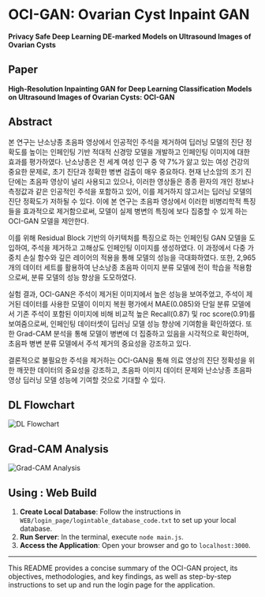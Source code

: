 # OCI-GAN: Ovarian Cyst Inpaint GAN
**Privacy Safe Deep Learning DE-marked Models on Ultrasound Images of Ovarian Cysts**

## Paper
**High-Resolution Inpainting GAN for Deep Learning Classification Models on Ultrasound Images of Ovarian Cysts: OCI-GAN**

## Abstract
본 연구는 난소낭종 초음파 영상에서 인공적인 주석을 제거하여 딥러닝 모델의 진단 정확도를 높이는 인페인팅 기반 적대적 신경망 모델을 개발하고 인페인팅 이미지에 대한 효과를 평가하였다. 난소낭종은 전 세계 여성 인구 중 약 7%가 앓고 있는 여성 건강의 중요한 문제로, 초기 진단과 정확한 병변 검출이 매우 중요하다. 현재 난소암의 조기 진단에는 초음파 영상이 널리 사용되고 있으나, 이러한 영상들은 종종 환자의 개인 정보나 측정값과 같은 인공적인 주석을 포함하고 있어, 이를 제거하지 않고서는 딥러닝 모델의 진단 정확도가 저하될 수 있다. 이에 본 연구는 초음파 영상에서 이러한 비병리학적 특징들을 효과적으로 제거함으로써, 모델이 실제 병변의 특징에 보다 집중할 수 있게 하는 OCI-GAN 모델을 제안한다.

이를 위해 Residual Block 기반의 아키텍처를 특징으로 하는 인페인팅 GAN 모델을 도입하여, 주석을 제거하고 고해상도 인페인팅 이미지를 생성하였다. 이 과정에서 다중 가중치 손실 함수와 깊은 레이어의 적용을 통해 모델의 성능을 극대화하였다. 또한, 2,965개의 데이터 세트를 활용하여 난소낭종 초음파 이미지 분류 모델에 전이 학습을 적용함으로써, 분류 모델의 성능 향상을 도모하였다.

실험 결과, OCI-GAN은 주석이 제거된 이미지에서 높은 성능을 보여주었고, 주석이 제거된 데이터를 사용한 모델이 이미지 복원 평가에서 MAE(0.085)와 단일 분류 모델에서 기존 주석이 포함된 이미지에 비해 비교적 높은 Recall(0.87) 및 roc score(0.91)를 보여줌으로써, 인페인팅 데이터셋이 딥러닝 모델 성능 향상에 기여함을 확인하였다. 또한 Grad-CAM 분석을 통해 모델이 병변에 더 집중하고 있음을 시각적으로 확인하며, 초음파 병변 분류 모델에서 주석 제거의 중요성을 강조하고 있다.

결론적으로 불필요한 주석을 제거하는 OCI-GAN을 통해 의료 영상의 진단 정확성을 위한 깨끗한 데이터의 중요성을 강조하고, 초음파 이미지 데이터 문제와 난소낭종 초음파 영상 딥러닝 모델 성능에 기여할 것으로 기대할 수 있다.

## DL Flowchart
![DL Flowchart](https://github.com/dablro12/HUFS-BME-AI-WEB/assets/54443308/2fd63288-2259-4a81-957d-4e0d71289217)

## Grad-CAM Analysis
![Grad-CAM Analysis](https://github.com/dablro12/HUFS-BME-AI-WEB/assets/54443308/9c574eb7-01c8-405b-bb14-49945051aa9c)



## Using : Web Build

1. **Create Local Database**: Follow the instructions in `WEB/login_page/logintable_database_code.txt` to set up your local database.
2. **Run Server**: In the terminal, execute `node main.js`.
3. **Access the Application**: Open your browser and go to `localhost:3000`.

---
This README provides a concise summary of the OCI-GAN project, its objectives, methodologies, and key findings, as well as step-by-step instructions to set up and run the login page for the application.
